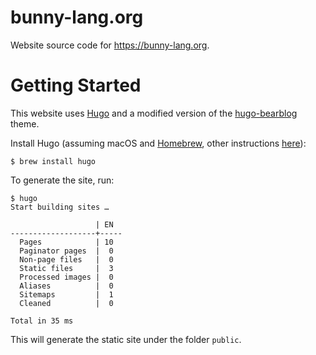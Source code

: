 # bunny-lang.org

Website source code for https://bunny-lang.org.

# Getting Started

This website uses [Hugo](https://gohugo.io/) and a modified version of the [hugo-bearblog](https://github.com/janraasch/hugo-bearblog) theme.

Install Hugo (assuming macOS and [Homebrew](https://brew.sh/), other instructions [here](https://gohugo.io/getting-started/quick-start/)):

```
$ brew install hugo
```

To generate the site, run:

```
$ hugo
Start building sites …

                   | EN
-------------------+-----
  Pages            | 10
  Paginator pages  |  0
  Non-page files   |  0
  Static files     |  3
  Processed images |  0
  Aliases          |  0
  Sitemaps         |  1
  Cleaned          |  0

Total in 35 ms
```

This will generate the static site under the folder `public`.

